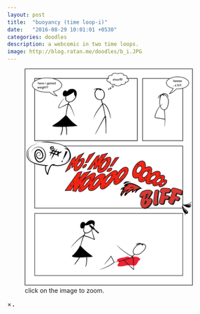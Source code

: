```yaml
---
layout: post
title:  "buoyancy (time loop-i)"
date:   "2016-08-29 10:01:01 +0530"
categories: doodles
description: a webcomic in two time loops.
image: http://blog.ratan.me/doodles/b_i.JPG
---
```

<figure>
    <img id="myImg" style="border: 1px solid #000;" src="/doodles/b_i.JPG" alt="" width="90%" height="90%">
  <figcaption>click on the image to zoom.</figcaption>
</figure>


<div id="myModal" class="modal">
  <span class="close">×</span>
  <img class="modal-content" id="img01" style="border: 1px solid #000;">
  <div id="caption"></div>
</div>
